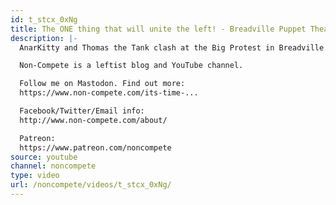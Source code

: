 ```yaml
---
id: t_stcx_0xNg
title: The ONE thing that will unite the left! - Breadville Puppet Theater
description: |-
  AnarKitty and Thomas the Tank clash at the Big Protest in Breadville. Can the Spirit of Leftist Unity finally bring them together? Probably not.

  Non-Compete is a leftist blog and YouTube channel.

  Follow me on Mastodon. Find out more:
  https://www.non-compete.com/its-time-...

  Facebook/Twitter/Email info:
  http://www.non-compete.com/about/

  Patreon:
  https://www.patreon.com/noncompete
source: youtube
channel: noncompete
type: video
url: /noncompete/videos/t_stcx_0xNg/
---
```

